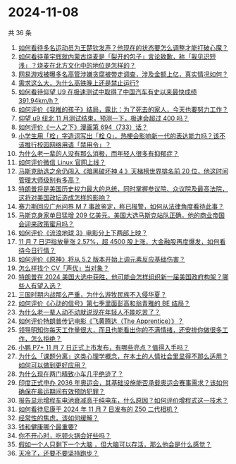 # 2024-11-08

共 36 条

<!-- BEGIN ZHIHUVIDEO -->
<!-- 最后更新时间 Fri Nov 08 2024 04:14:47 GMT+0800 (China Standard Time) -->
1. [如何看待多名运动员为王楚钦发声？他现在的状态要怎么调整才能打破心魔？](https://www.zhihu.com/question/3450991715)
1. [如何看待董宇辉就内蒙古烧麦是「裂开的包子」言论致歉，称「我见识短浅」？烧麦在北方文化中的地位是怎样的？](https://www.zhihu.com/question/3408295069)
1. [网易游戏被曝多名高管涉嫌贪腐被带走调查，涉及金额上亿，真实情况如何？](https://www.zhihu.com/question/3467891260)
1. [需求这么大，为什么高铁晚上还是禁止运行?](https://www.zhihu.com/question/666928738)
1. [如何看待仰望 U9 在极速测试中取得了中国汽车有史以来最快成绩 391.94km/h？](https://www.zhihu.com/question/3477733568)
1. [如何评价《我推的孩子》结局，露比：为了死去的家人，今天也要努力工作？](https://www.zhihu.com/question/3418380048)
1. [仰望 u9 纽北 11 月测试结束，预测一下，极速会超过 400 吗？](https://www.zhihu.com/question/3376142936)
1. [如何评价《一人之下》漫画第 694（733）话？](https://www.zhihu.com/question/3482113658)
1. [小学生用「栓」字造词写出「栓 Q」，热梗会影响新一代的表达能力吗？该不该推行校园网络用语「禁用令」？](https://www.zhihu.com/question/3429243738)
1. [为什么老一辈的人没有那么消极，而年轻人很多有抑郁症？](https://www.zhihu.com/question/715083437)
1. [如何评价微信 Linux 官网上线？](https://www.zhihu.com/question/3360014967)
1. [马斯克助选之余仍闯入《暗黑破坏神 4 》天梯榜世界排名前 20 位，他这时间管理大师级别有多高？](https://www.zhihu.com/question/3358920200)
1. [特朗普将是美国历史权力最大的总统，同时掌握参议院、众议院及最高法院，这将对美国政坛造成怎样的影响？](https://www.zhihu.com/question/2902140673)
1. [赛力斯回应广州问界 M 7 事故鉴定，称已报警，如何从法律角度看待此事？](https://www.zhihu.com/question/3433667301)
1. [马斯克身家单日猛增 209 亿美元，美国大选马斯克站队正确，他的商业帝国会迎来政策蜜月吗？](https://www.zhihu.com/question/3406113087)
1. [如何评价《流浪地球 3》电影分上下两部上映？](https://www.zhihu.com/question/3422649663)
1. [11 月 7 日沪指放量涨 2.57%，超 4500 股上涨，大金融股再度爆发，如何看待今日行情？](https://www.zhihu.com/question/3407899543)
1. [如何评价《原神》将从 5.2 版本开始上调元素反应基础伤害？](https://www.zhihu.com/question/3339673694)
1. [怎么样找个 CV「声优」当对象？](https://www.zhihu.com/question/447116570)
1. [特朗普在 2024 美国大选中获胜，他可能会怎样组织新一届美国政府构架？哪些人有望入选？](https://www.zhihu.com/question/3323834801)
1. [三国时期内战那么严重，为什么游牧民族不入侵华夏？](https://www.zhihu.com/question/934537933)
1. [如何评价《心动的信号》第七季里面彭高和翁青雅的 BE 结局？](https://www.zhihu.com/question/3470286214)
1. [为什么老一辈人动不动就说现在年轻人不能吃苦了？](https://www.zhihu.com/question/476013775)
1. [如何评价特朗普传记电影《飞黄腾达（The Apprentice）》？](https://www.zhihu.com/question/652717431)
1. [领导明知你每天工作量很大，而且也能看出你的不满情绪，还安排你做很多工作，怎么拒绝？](https://www.zhihu.com/question/3251063195)
1. [小鹏 P7+ 11 月 7 日正式上市发布，有哪些亮点？值得入手吗？](https://www.zhihu.com/question/3085368214)
1. [为什么「课题分离」这类心理学概念，在本土的人情社会里显得不那么适用？如何可以做到更好应用？](https://www.zhihu.com/question/3347102716)
1. [为什么现在两门精致小车几乎绝迹了？](https://www.zhihu.com/question/359903867)
1. [印度正式申办 2036 年奥运会，其基础设施能否承载奥运会赛事需求？该如何确保在奥运期间有效预防犯罪？](https://www.zhihu.com/question/3344664382)
1. [报告显示增程车电池衰减高于纯电车，什么原因？如何评价增程式这一技术？](https://www.zhihu.com/question/3405577209)
1. [如何看待尼康于 2024 年 11 月 7 日发布的 Z50 二代相机？](https://www.zhihu.com/question/3428871055)
1. [经常性的焦虑，该如何缓解？](https://www.zhihu.com/question/3367925493)
1. [钱和健康哪个最重要?](https://www.zhihu.com/question/2277780842)
1. [你不开心时，吃顿火锅会好些吗？](https://www.zhihu.com/question/3299028360)
1. [假如一个人只剩下一个大脑 ，但大脑可以存活，那么他会是什么感觉？](https://www.zhihu.com/question/435920418)
1. [天冷了，还要不要坚持跑步？](https://www.zhihu.com/question/2835205378)
<!-- END ZHIHUVIDEO -->

